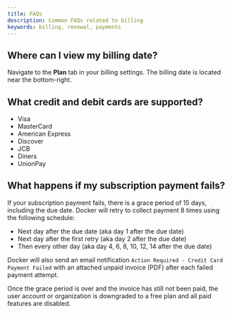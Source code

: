 ```yaml
---
title: FAQs
description: Common FAQs related to billing
keywords: billing, renewal, payments
---
```


## Where can I view my billing date?

Navigate to the **Plan** tab in your billing settings. The billing date is located near the bottom-right.

## What credit and debit cards are supported?

- Visa
- MasterCard
- American Express
- Discover
- JCB
- Diners
- UnionPay

## What happens if my subscription payment fails?

If your subscription payment fails, there is a grace period of 15 days, including the due date. Docker will retry to collect payment 8 times using the following schedule:

- Next day after the due date (aka day 1 after the due date)
- Next day after the first retry (aka day 2 after the due date)
- Then every other day (aka day 4, 6, 8, 10, 12, 14 after the due date)

Docker will also send an email notification `Action Required - Credit Card Payment Failed` with an attached unpaid invoice (PDF) after each failed payment attempt. 

Once the grace period is over and the invoice has still not been paid, the user account or organization is downgraded to a free plan and all paid features are disabled. 